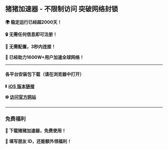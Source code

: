 ## 猪猪加速器 - 不限制访问 突破网络封锁 #
**:earth_africa: 稳定运行已经超2000天！**

**:lock: 无需任何信息即可注册！**

**:rocket: 无需配置，3秒内连接！**

**:man: 已经助力1600W+用户加速全球网络！**

- - - -
#### 各平台安装包下载（请在浏览器中打开）

**:arrow_double_down: [iOS 版本链接](https://share.456vpn.app/xgvpn.html?t=t3gu23za)**

**:globe_with_meridians: [访问官方网站](https://share.456vpn.app/xgvpn.html?t=8u5v7led)** 

###
---
### 免费福利
**:gift: 下载猪猪加速器，免费使用！**

**:gift: 填写朋友 ID，还能额外领福利！**
